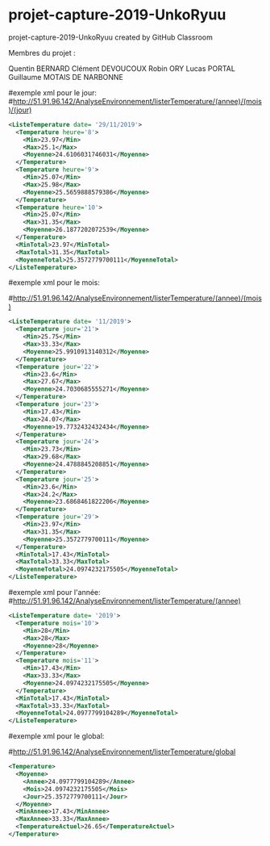 # projet-capture-2019-UnkoRyuu
projet-capture-2019-UnkoRyuu created by GitHub Classroom

Membres du projet :

  Quentin BERNARD
  Clément DEVOUCOUX
  Robin ORY
  Lucas PORTAL
  Guillaume MOTAIS DE NARBONNE
  
  


#exemple xml pour le jour: 
#http://51.91.96.142/AnalyseEnvironnement/listerTemperature/(annee)/(mois)/(jour)

```xml
<ListeTemperature date= '29/11/2019'>
  <Temperature heure='8'>
    <Min>23.97</Min>
    <Max>25.1</Max>
    <Moyenne>24.6106031746031</Moyenne>
  </Temperature>
  <Temperature heure='9'>
    <Min>25.07</Min>
    <Max>25.98</Max>
    <Moyenne>25.5659888579386</Moyenne>
  </Temperature>
  <Temperature heure='10'>
    <Min>25.07</Min>
    <Max>31.35</Max>
    <Moyenne>26.1877202072539</Moyenne>
  </Temperature>
  <MinTotal>23.97</MinTotal>
  <MaxTotal>31.35</MaxTotal>
  <MoyenneTotal>25.3572779700111</MoyenneTotal>
</ListeTemperature>
```

#exemple xml pour le mois: 

#http://51.91.96.142/AnalyseEnvironnement/listerTemperature/(annee)/(mois)
```xml
<ListeTemperature date= '11/2019'>
  <Temperature jour='21'>
    <Min>25.75</Min>
    <Max>33.33</Max>
    <Moyenne>25.9910913140312</Moyenne>
  </Temperature>
  <Temperature jour='22'>
    <Min>23.6</Min>
    <Max>27.67</Max>
    <Moyenne>24.7030685555271</Moyenne>
  </Temperature>
  <Temperature jour='23'>
    <Min>17.43</Min>
    <Max>24.07</Max>
    <Moyenne>19.7732432432434</Moyenne>
  </Temperature>
  <Temperature jour='24'>
    <Min>23.73</Min>
    <Max>29.68</Max>
    <Moyenne>24.4788845208851</Moyenne>
  </Temperature>
  <Temperature jour='25'>
    <Min>23.6</Min>
    <Max>24.2</Max>
    <Moyenne>23.6868461822206</Moyenne>
  </Temperature>
  <Temperature jour='29'>
    <Min>23.97</Min>
    <Max>31.35</Max>
    <Moyenne>25.3572779700111</Moyenne>
  </Temperature>
  <MinTotal>17.43</MinTotal>
  <MaxTotal>33.33</MaxTotal>
  <MoyenneTotal>24.0974232175505</MoyenneTotal>
</ListeTemperature>
```


#exemple xml pour l'année: 
#http://51.91.96.142/AnalyseEnvironnement/listerTemperature/(annee)

```xml
<ListeTemperature date= '2019'>
  <Temperature mois='10'>
    <Min>28</Min>
    <Max>28</Max>
    <Moyenne>28</Moyenne>
  </Temperature>
  <Temperature mois='11'>
    <Min>17.43</Min>
    <Max>33.33</Max>
    <Moyenne>24.0974232175505</Moyenne>
  </Temperature>
  <MinTotal>17.43</MinTotal>
  <MaxTotal>33.33</MaxTotal>
  <MoyenneTotal>24.0977799104289</MoyenneTotal>
</ListeTemperature>
```


#exemple xml pour le global: 

#http://51.91.96.142/AnalyseEnvironnement/listerTemperature/global
```xml
<Temperature>
  <Moyenne>
    <Annee>24.0977799104289</Annee>
    <Mois>24.0974232175505</Mois>
    <Jour>25.3572779700111</Jour>
  </Moyenne>
  <MinAnnee>17.43</MinAnnee>
  <MaxAnnee>33.33</MaxAnnee>
  <TemperatureActuel>26.65</TemperatureActuel>
</Temperature>
```
